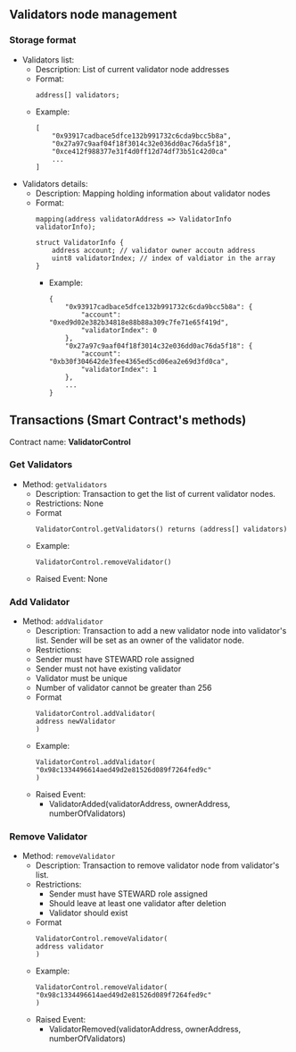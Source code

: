 ## Validators node management

### Storage format

* Validators list:
    * Description: List of current validator node addresses
    * Format:
        ```
        address[] validators;
        ```
    * Example:
      ```
      [
          "0x93917cadbace5dfce132b991732c6cda9bcc5b8a",
          "0x27a97c9aaf04f18f3014c32e036dd0ac76da5f18",  
          "0xce412f988377e31f4d0ff12d74df73b51c42d0ca"  
          ...
      ]
      ```
* Validators details:
    * Description: Mapping holding information about validator nodes
    * Format:
        ```
        mapping(address validatorAddress => ValidatorInfo validatorInfo);

        struct ValidatorInfo {
            address account; // validator owner accoutn address
            uint8 validatorIndex; // index of valdiator in the array
        }
        ```
      * Example:
        ```
        {
            "0x93917cadbace5dfce132b991732c6cda9bcc5b8a": {
                "account": "0xed9d02e382b34818e88b88a309c7fe71e65f419d",
                "validatorIndex": 0
            },
            "0x27a97c9aaf04f18f3014c32e036dd0ac76da5f18": {
                "account": "0xb30f304642de3fee4365ed5cd06ea2e69d3fd0ca",
                "validatorIndex": 1
            },
            ...
        }
        ```

## Transactions (Smart Contract's methods)

Contract name: **ValidatorControl**

### Get Validators

* Method: `getValidators`
    * Description: Transaction to get the list of current validator nodes.
    * Restrictions: None
    * Format
        ```
        ValidatorControl.getValidators() returns (address[] validators)
        ```
    * Example:
        ```
        ValidatorControl.removeValidator()
        ```
    * Raised Event: None

### Add Validator

* Method: `addValidator`
    * Description: Transaction to add a new validator node into validator's list. Sender will be set as an owner of the validator node. 
    * Restrictions:
    * Sender must have STEWARD role assigned
    * Sender must not have existing validator 
    * Validator must be unique
    * Number of validator cannot be greater than 256
    * Format
        ```
        ValidatorControl.addValidator(
        address newValidator
        )
        ```
    * Example:
        ```
        ValidatorControl.addValidator(
        "0x98c1334496614aed49d2e81526d089f7264fed9c"
        )
        ```
    * Raised Event:
        * ValidatorAdded(validatorAddress, ownerAddress, numberOfValidators)

### Remove Validator

* Method: `removeValidator`
    * Description: Transaction to remove validator node from validator's list.
    * Restrictions:
        * Sender must have STEWARD role assigned
        * Should leave at least one validator after deletion
        * Validator should exist
    * Format
        ```
        ValidatorControl.removeValidator(
        address validator
        )
        ```
    * Example:
        ```
        ValidatorControl.removeValidator(
        "0x98c1334496614aed49d2e81526d089f7264fed9c"
        )
        ```
    * Raised Event:
        * ValidatorRemoved(validatorAddress, ownerAddress, numberOfValidators)
